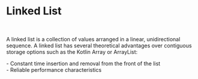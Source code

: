 # Linked List
<br>
<p>A linked list is a collection of values arranged in a linear, unidirectional sequence. A linked list has several theoretical advantages over contiguous storage options such as the Kotlin Array or ArrayList:</p>
- Constant time insertion and removal from the front of the list<br>
- Reliable performance characteristics
